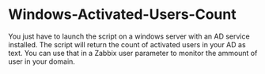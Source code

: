 # Windows-Activated-Users-Count
You just have to launch the script on a windows server with an AD service installed.
The script will return the count of activated users in your AD as text.
You can use that in a Zabbix user parameter to monitor the ammount of user in your domain.
